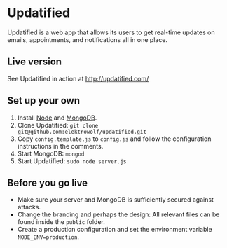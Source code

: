 Updatified
==========

Updatified is a web app that allows its users to get real-time updates on emails, appointments, and notifications all in one place.

Live version
-----------

See Updatified in action at http://updatified.com/

Set up your own
-----------
 1.  Install [Node](http://nodejs.org/) and [MongoDB](http://www.mongodb.org/downloads).
 2.  Clone Updatified: `git clone git@github.com:elektrowolf/updatified.git`
 3.  Copy `config.template.js` to `config.js` and follow the configuration instructions in the comments.
 4.  Start MongoDB: `mongod`
 5.  Start Updatified: `sudo node server.js`

Before you go live
----------
 -  Make sure your server and MongoDB is sufficiently secured against attacks.
 -  Change the branding and perhaps the design: All relevant files can be found inside the `public` folder.
 -  Create a production configuration and set the environment variable `NODE_ENV=production`.